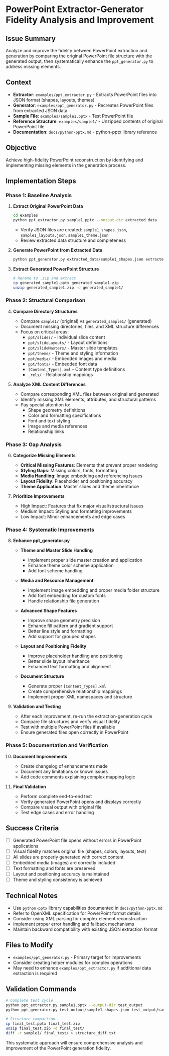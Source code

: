 # PowerPoint Extractor-Generator Fidelity Analysis and Improvement

## Issue Summary
Analyze and improve the fidelity between PowerPoint extraction and generation by comparing the original PowerPoint file structure with the generated output, then systematically enhance the `ppt_generator.py` to address missing elements.

## Context
- **Extractor**: `examples/ppt_extractor.py` - Extracts PowerPoint files into JSON format (shapes, layouts, themes)
- **Generator**: `examples/ppt_generator.py` - Recreates PowerPoint files from extracted JSON data
- **Sample File**: `examples/sample1.pptx` - Test PowerPoint file
- **Reference Structure**: `examples/sample1/` - Unzipped contents of original PowerPoint file
- **Documentation**: `docs/python-pptx.md` - python-pptx library reference

## Objective
Achieve high-fidelity PowerPoint reconstruction by identifying and implementing missing elements in the generation process.

## Implementation Steps

### Phase 1: Baseline Analysis
1. **Extract Original PowerPoint Data**
   ```bash
   cd examples
   python ppt_extractor.py sample1.pptx --output-dir extracted_data
   ```
   - Verify JSON files are created: `sample1_shapes.json`, `sample1_layouts.json`, `sample1_theme.json`
   - Review extracted data structure and completeness

2. **Generate PowerPoint from Extracted Data**
   ```bash
   python ppt_generator.py extracted_data/sample1_shapes.json extracted_data/sample1_layouts.json extracted_data/sample1_theme.json --output generated_sample1.pptx
   ```

3. **Extract Generated PowerPoint Structure**
   ```bash
   # Rename to .zip and extract
   cp generated_sample1.pptx generated_sample1.zip
   unzip generated_sample1.zip -d generated_sample1/
   ```

### Phase 2: Structural Comparison
4. **Compare Directory Structures**
   - Compare `sample1/` (original) vs `generated_sample1/` (generated)
   - Document missing directories, files, and XML structure differences
   - Focus on critical areas:
     - `ppt/slides/` - Individual slide content
     - `ppt/slideLayouts/` - Layout definitions
     - `ppt/slideMasters/` - Master slide templates
     - `ppt/theme/` - Theme and styling information
     - `ppt/media/` - Embedded images and media
     - `ppt/fonts/` - Embedded font data
     - `[Content_Types].xml` - Content type definitions
     - `_rels/` - Relationship mappings

5. **Analyze XML Content Differences**
   - Compare corresponding XML files between original and generated
   - Identify missing XML elements, attributes, and structural patterns
   - Pay special attention to:
     - Shape geometry definitions
     - Color and formatting specifications
     - Font and text styling
     - Image and media references
     - Relationship links

### Phase 3: Gap Analysis
6. **Categorize Missing Elements**
   - **Critical Missing Features**: Elements that prevent proper rendering
   - **Styling Gaps**: Missing colors, fonts, formatting
   - **Media Handling**: Image embedding and referencing issues
   - **Layout Fidelity**: Placeholder and positioning accuracy
   - **Theme Application**: Master slides and theme inheritance

7. **Prioritize Improvements**
   - High Impact: Features that fix major visual/structural issues
   - Medium Impact: Styling and formatting improvements
   - Low Impact: Minor enhancements and edge cases

### Phase 4: Systematic Improvements
8. **Enhance ppt_generator.py**
   - **Theme and Master Slide Handling**
     - Implement proper slide master creation and application
     - Enhance theme color scheme application
     - Add font scheme handling
   
   - **Media and Resource Management**
     - Implement image embedding and proper media folder structure
     - Add font embedding for custom fonts
     - Handle relationship file generation
   
   - **Advanced Shape Features**
     - Improve shape geometry precision
     - Enhance fill pattern and gradient support
     - Better line style and formatting
     - Add support for grouped shapes
   
   - **Layout and Positioning Fidelity**
     - Improve placeholder handling and positioning
     - Better slide layout inheritance
     - Enhanced text formatting and alignment
   
   - **Document Structure**
     - Generate proper `[Content_Types].xml`
     - Create comprehensive relationship mappings
     - Implement proper XML namespaces and structure

9. **Validation and Testing**
   - After each improvement, re-run the extraction-generation cycle
   - Compare file structures and verify visual fidelity
   - Test with multiple PowerPoint files if available
   - Ensure generated files open correctly in PowerPoint

### Phase 5: Documentation and Verification
10. **Document Improvements**
    - Create changelog of enhancements made
    - Document any limitations or known issues
    - Add code comments explaining complex mapping logic

11. **Final Validation**
    - Perform complete end-to-end test
    - Verify generated PowerPoint opens and displays correctly
    - Compare visual output with original file
    - Test edge cases and error handling

## Success Criteria
- [ ] Generated PowerPoint file opens without errors in PowerPoint applications
- [ ] Visual fidelity matches original file (shapes, colors, layouts, text)
- [ ] All slides are properly generated with correct content
- [ ] Embedded media (images) are correctly included
- [ ] Text formatting and fonts are preserved
- [ ] Layout and positioning accuracy is maintained
- [ ] Theme and styling consistency is achieved

## Technical Notes
- Use `python-pptx` library capabilities documented in `docs/python-pptx.md`
- Refer to OpenXML specification for PowerPoint format details
- Consider using XML parsing for complex element reconstruction
- Implement proper error handling and fallback mechanisms
- Maintain backward compatibility with existing JSON extraction format

## Files to Modify
- `examples/ppt_generator.py` - Primary target for improvements
- Consider creating helper modules for complex operations
- May need to enhance `examples/ppt_extractor.py` if additional data extraction is required

## Validation Commands
```bash
# Complete test cycle
python ppt_extractor.py sample1.pptx --output-dir test_output
python ppt_generator.py test_output/sample1_shapes.json test_output/sample1_layouts.json test_output/sample1_theme.json --output final_test.pptx

# Structure comparison
cp final_test.pptx final_test.zip
unzip final_test.zip -d final_test/
diff -r sample1/ final_test/ > structure_diff.txt
```

This systematic approach will ensure comprehensive analysis and improvement of the PowerPoint generation fidelity.